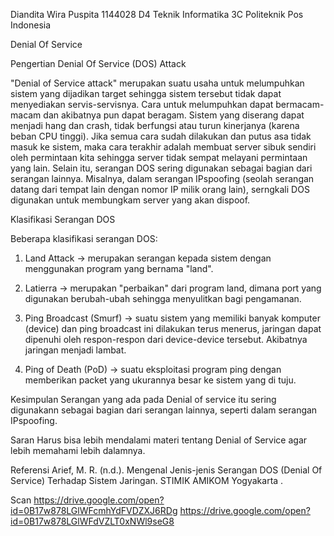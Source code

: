 Diandita Wira Puspita
1144028
D4 Teknik Informatika 3C
Politeknik Pos Indonesia


Denial Of Service






Pengertian Denial Of Service (DOS) Attack

"Denial of Service attack" merupakan suatu usaha untuk melumpuhkan sistem yang dijadikan target sehingga sistem tersebut tidak dapat menyediakan servis-servisnya. Cara untuk melumpuhkan dapat bermacam-macam dan akibatnya pun dapat beragam. Sistem yang diserang dapat menjadi hang dan crash, tidak berfungsi atau turun kinerjanya (karena beban CPU tinggi).
Jika semua cara sudah dilakukan dan putus asa tidak masuk ke sistem, maka cara terakhir adalah membuat server sibuk sendiri oleh permintaan kita sehingga server tidak sempat melayani permintaan yang lain. 
Selain itu, serangan DOS sering digunakan sebagai bagian dari serangan lainnya. Misalnya, dalam serangan IPspoofing (seolah serangan datang dari tempat lain dengan nomor IP milik orang lain), serngkali DOS digunakan untuk membungkam server yang akan dispoof.

Klasifikasi Serangan DOS

Beberapa klasifikasi serangan DOS:

1. Land Attack
-> merupakan serangan kepada sistem dengan menggunakan program yang bernama "land".

2. Latierra 
-> merupakan "perbaikan" dari program land, dimana port yang digunakan berubah-ubah sehingga menyulitkan bagi pengamanan.

3. Ping Broadcast (Smurf)
-> suatu sistem yang memiliki banyak komputer (device) dan ping broadcast ini dilakukan terus menerus, jaringan dapat dipenuhi oleh respon-respon dari device-device tersebut. Akibatnya jaringan menjadi lambat.

4. Ping of Death (PoD)
-> suatu eksploitasi program ping dengan memberikan packet yang ukurannya besar ke sistem yang di tuju.

Kesimpulan
Serangan yang ada pada Denial of service itu sering digunakann sebagai bagian dari serangan lainnya, seperti dalam serangan IPspoofing.

Saran
Harus bisa lebih mendalami materi tentang Denial of Service agar lebih memahami lebih dalamnya. 

Referensi
Arief, M. R. (n.d.). Mengenal Jenis-jenis Serangan DOS (Denial Of Service) Terhadap Sistem Jaringan. STIMIK AMIKOM Yogyakarta .

Scan
https://drive.google.com/open?id=0B17w878LGlWFcmhYdFVDZXJ6RDg 
https://drive.google.com/open?id=0B17w878LGlWFdVZLT0xNWl9seG8 
